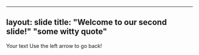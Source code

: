 
---
layout: slide
title: "Welcome to our second slide!"
"some witty quote"
---
Your text
Use the left arrow to go back!
